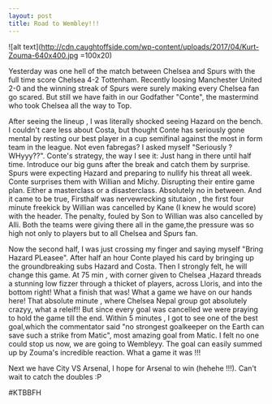 ```yaml
---
layout: post
title: Road to Wembley!!!
---
```



![alt text](http://cdn.caughtoffside.com/wp-content/uploads/2017/04/Kurt-Zouma-640x400.jpg =100x20)




Yesterday was one hell of the match between Chelsea and Spurs with the full time score Chelsea 4-2 Tottenham. Recently loosing Manchester United 2-0 and the winning streak of Spurs were surely making every Chelsea fan go scared. But still we have faith in our Godfather "Conte", the mastermind who took Chelsea all the way to Top. 


After seeing the lineup , I was literally shocked seeing Hazard on the bench. I couldn't care less about Costa, but thought Conte has seriously gone mental by resting our best player in a cup semifinal against the most in form team in the league. Not even fabregas? I asked myself "Seriously ? WHyyy??". Conte's strategy, the way I see it: Just hang in there until half time. Introduce our big guns after the break and catch them by surprise. Spurs were expecting Hazard and preparing to nullify his threat all week. Conte surprises them with Willian and Michy. Disrupting their entire game plan. Either a masterclass or a disasterclass. Absolutely no in between. And it came to be true, Firsthalf was nervewrecking situtaion , the first four minute freekick by Willian was cancelled by Kane (I knew he would score) with the header. The penalty, fouled by Son to Willian was also cancelled by Alli. Both the teams were giving there all in the game,the pressure was so high not only to players but to all Chelsea and Spurs fan. 

Now the second half, I was just crossing my finger and saying myself "Bring Hazard PLeasee". After half an hour Conte played his card by bringing up the groundbreaking subs Hazard and Costa. Then I strongly felt, he will change this game. At 75 min , with corner given to Chelsea ,Hazard threads a stunning low fizzer through a thicket of players, across Lloris, and into the bottom right! What a finish that was! What a game we have on our hands here! That absolute minute , where Chelsea Nepal group got absolutely crazyy, what a releif!! But since every goal was cancelled we were praying to hold the game till the end. Within 5 minutes , I got to see one of the best goal,which the commentator said "no strongest goalkeeper on the Earth can save such a strike from Matic", most amazing goal from Matic. I felt no one could stop us now, we are going to Wembleyy. The goal can easily summed up by Zouma's incredible reaction. What a game it was !!!

Next we have City VS Arsenal, I hope for Arsenal to win (hehehe !!!). Can't wait to catch the doubles :P 

#KTBBFH

